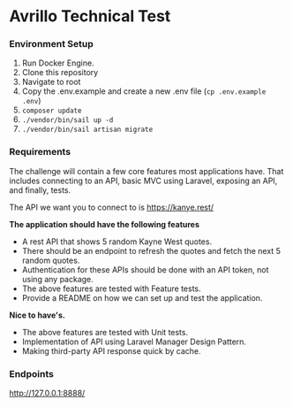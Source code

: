 # Avrillo Technical Test

### Environment Setup
1) Run Docker Engine.
2) Clone this repository
3) Navigate to root
4) Copy the .env.example and create a new .env file (`cp .env.example .env`)
5) `composer update`
6) `./vendor/bin/sail up -d`
7) `./vendor/bin/sail artisan migrate`

### Requirements
The challenge will contain a few core features most applications have. That includes connecting to an API, basic MVC using Laravel, exposing an API, and finally, tests.

The API we want you to connect to is https://kanye.rest/

**The application should have the following features**
- A rest API that shows 5 random Kayne West quotes.
- There should be an endpoint to refresh the quotes and fetch the next 5 random quotes.
- Authentication for these APIs should be done with an API token, not using any package.
- The above features are tested with Feature tests.
- Provide a README on how we can set up and test the application.

**Nice to have's.**
- The above features are tested with Unit tests.
- Implementation of API using Laravel Manager Design Pattern.
- Making third-party API response quick by cache.

### Endpoints

http://127.0.0.1:8888/
